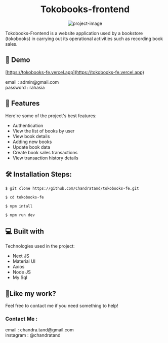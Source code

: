 <h1 align="center" id="title">Tokobooks-frontend</h1>

<p align="center"><img src="https://socialify.git.ci/Chandratand/tokobooks-fe/image?language=1&amp;name=1&amp;owner=1&amp;pattern=Plus&amp;theme=Light" alt="project-image"></p>

<p id="description">Tokobooks-Frontend is a website application used by a bookstore (tokobooks) in carrying out its operational activities such as recording book sales.</p>

<h2>🚀 Demo</h2>

[https://tokobooks-fe.vercel.app](https://tokobooks-fe.vercel.app)
<div>
email : admin@gmail.com
  <br>
password : rahasia
</div>
  
<h2>🧐 Features</h2>

Here're some of the project's best features:

*   Authentication
*   View the list of books by user
*   View book details
*   Adding new books
*   Update book data
*   Create book sales transactions
*   View transaction history details

<h2>🛠️ Installation Steps:</h2>

```
$ git clone https://github.com/Chandratand/tokobooks-fe.git
```

```
$ cd tokobooks-fe
```

```
$ npm intall 
```

```
$ npm run dev
```

  
  
<h2>💻 Built with</h2>

Technologies used in the project:

*   Next JS
*   Material UI
*   Axios
*   Node JS
*   My Sql


<h2>💖Like my work?</h2>
Feel free to contact me if you need something to help!
<h3>Contact Me : </h3>
email : chandra.tand@gmail.com <br>
instagram : @chandratand
